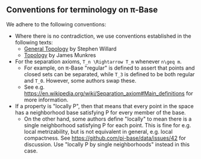 ## Conventions for terminology on π-Base

We adhere to the following conventions:

- Where there is no contradiction, we use conventions established in the following texts:
  - [General Topology](https://mathscinet.ams.org/mathscinet-getitem?mr=2048350) by Stephen Willard
  - [Topology](https://mathscinet.ams.org/mathscinet-getitem?mr=3728284) by James Munkres
- For the separation axioms, `T_n \Rightarrow T_m` whenever `n\geq m`.
  - For example, on π-Base "regular" is defined to assert that points and closed sets can be separated, while 
    `T_3` is defined to be both regular and `T_0`. However, some authors swap these.
  - See e.g. <https://en.wikipedia.org/wiki/Separation_axiom#Main_definitions> for more information.
- If a property is "locally P", then that means that every point in the space has a neighborhood base
  satisfying P for every member of the base.
  - On the other hand, some authors define "locally" to mean there is a single neighborhood satisfying P
    for each point. This is fine for e.g. local metrizability, but is not equivalent in general, e.g.
    local compactness. See <https://github.com/pi-base/data/issues/42> for discussion. Use
    "locally P by single neighborhoods" instead in this case.
